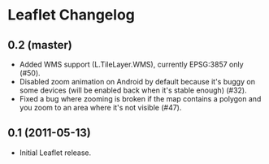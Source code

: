 Leaflet Changelog
=================

## 0.2 (master)
 
 * Added WMS support (L.TileLayer.WMS), currently EPSG:3857 only (#50).
 * Disabled zoom animation on Android by default because it's buggy on some devices (will be enabled back when it's stable enough) (#32).
 * Fixed a bug where zooming is broken if the map contains a polygon and you zoom to an area where it's not visible (#47).

## 0.1 (2011-05-13)

 * Initial Leaflet release.